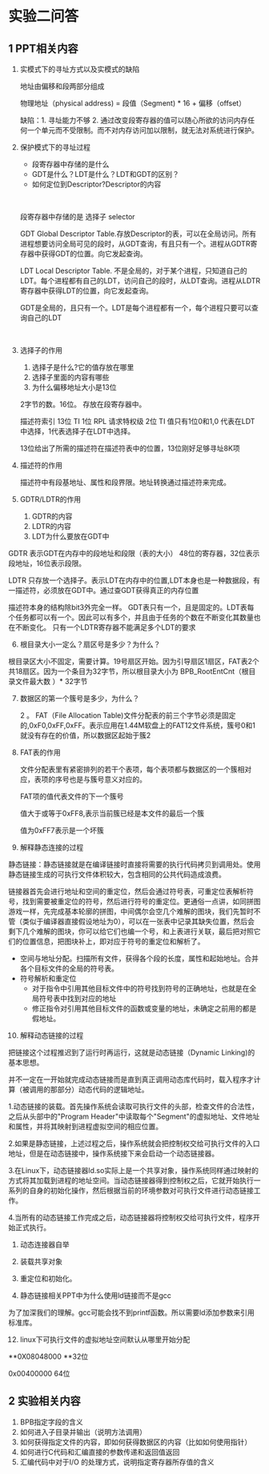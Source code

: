 # 实验二问答

## 1 PPT相关内容

1. 实模式下的寻址方式以及实模式的缺陷

   地址由偏移和段两部分组成

   物理地址（physical address) = 段值（Segment) * 16 + 偏移（offset）

   缺陷：1. 寻址能力不够 2. 通过改变段寄存器的值可以随心所欲的访问内存任何一个单元而不受限制。而不对内存访问加以限制，就无法对系统进行保护。



2. 保护模式下的寻址过程

   * 段寄存器中存储的是什么
   * GDT是什么？LDT是什么？LDT和GDT的区别？
   * 如何定位到Descriptor?Descriptor的内容

   ​

   段寄存器中存储的是 选择子 selector

   GDT Global Descriptor Table.存放Descriptor的表，可以在全局访问。所有进程想要访问全局可见的段时，从GDT查询，有且只有一个。进程从GDTR寄存器中获得GDT的位置。向它发起查询。

   LDT Local Descriptor Table. 不是全局的，对于某个进程，只知道自己的LDT。每个进程都有自己的LDT，访问自己的段时，从LDT查询。进程从LDTR寄存器中获得LDT的位置，向它发起查询。

   GDT是全局的，且只有一个。LDT是每个进程都有一个，每个进程只要可以查询自己的LDT

   ​

3. 选择子的作用

   1. 选择子是什么?它的值存放在哪里
   2. 选择子里面的内容有哪些
   3. 为什么偏移地址大小是13位

   2字节的数。16位。 存放在段寄存器中。

   描述符索引 13位 TI 1位 RPL 请求特权级 2位 TI 值只有1位0和1,0 代表在LDT中选择，1代表选择子在LDT中选择。

   13位给出了所需的描述符在描述符表中的位置，13位刚好足够寻址8K项



4. 描述符的作用

   描述符中有段基地址、属性和段界限。地址转换通过描述符来完成。

5. GDTR/LDTR的作用

   1. GDTR的内容
   2. LDTR的内容
   3. LDT为什么要放在GDT中

GDTR 表示GDT在内存中的段地址和段限（表的大小） 48位的寄存器，32位表示段地址，16位表示段限。

LDTR 只存放一个选择子。表示LDT在内存中的位置,LDT本身也是一种数据段，有一描述符，必须放在GDT中。通过查GDT获得真正的内存位置

描述符本身的结构除bit3外完全一样。 GDT表只有一个，且是固定的。LDT表每个任务都可以有一个。因此可以有多个，并且由于任务的个数在不断变化其数量也在不断变化。 只有一个LDTR寄存器不能满足多个LDT的要求

6. 根目录大小一定么？扇区号是多少？为什么？

根目录区大小不固定，需要计算。19号扇区开始。因为引导扇区1扇区，FAT表2个共18扇区。因为一个条目为32字节，所以根目录大小为 BPB_RootEntCnt（根目录文件最大数 ）* 32字节



7. 数据区的第一个簇号是多少，为什么？

      2 。 FAT（File Allocation Table)文件分配表的前三个字节必须是固定的,0xF0,0xFF,0xFF。表示应用在1.44M软盘上的FAT12文件系统，簇号0和1就没有存在的价值，所以数据区起始于簇2 

8. FAT表的作用

   文件分配表里有紧密排列的若干个表项，每个表项都与数据区的一个簇相对应，表项的序号也是与簇号意义对应的。

   FAT项的值代表文件的下一个簇号

   值大于或等于0xFF8,表示当前簇已经是本文件的最后一个簇

   值为0xFF7表示是一个坏簇

9. 解释静态连接的过程

静态链接：静态链接就是在编译链接时直接将需要的执行代码拷贝到调用处。使用静态链接生成的可执行文件体积较大，包含相同的公共代码造成浪费。

链接器首先会进行地址和空间的重定位，然后会通过符号表，可重定位表解析符号，找到需要被重定位的符号，然后进行符号的重定位。更通俗一点讲，如同拼图游戏一样，先完成基本轮廓的拼图，中间偶尔会空几个难解的图块，我们先暂时不管（类似于编译器直接假设地址为0），可以在一张表中记录其缺失位置，然后会剩下几个难解的图块，你可以给它们也编一个号，和上表进行关联，最后把对照它们的位置信息，把图块补上，即对应于符号的重定位和解析了。

* 空间与地址分配。扫描所有文件，获得各个段的长度，属性和起始地址。合并各个目标文件的全局的符号表。
* 符号解析和重定位
  * 对于指令中引用其他目标文件中的符号找到符号的正确地址，也就是在全局符号表中找到对应的地址
  * 修正指令对引用其他目标文件的函数或变量的地址，未确定之前用的都是假地址。

10. 解释动态链接的过程

把链接这个过程推迟到了运行时再运行，这就是动态链接（Dynamic Linking)的基本思想。

并不一定在一开始就完成动态链接而是直到真正调用动态库代码时，载入程序才计算（被调用的那部分）动态代码的逻辑地址。

1.动态链接的装载。首先操作系统会读取可执行文件的头部，检查文件的合法性，之后从头部中的"Program Header"中读取每个"Segment"的虚拟地址、文件地址和属性，并将其映射到进程虚拟空间的相应位置。

2.如果是静态链接，上述过程之后，操作系统就会把控制权交给可执行文件的入口地址，但是在动态链接中，操作系统接下来会启动一个动态链接器。

3.在Linux下，动态链接器ld.so实际上是一个共享对象，操作系统同样通过映射的方式将其加载到进程的地址空间。当动态链接器得到控制权之后，它就开始执行一系列的自身的初始化操作，然后根据当前的环境参数对可执行文件进行动态链接工作。

4.当所有的动态链接工作完成之后，动态链接器将控制权交给可执行文件，程序开始正式执行。

1. 动态连接器自举
2. 装载共享对象
3. 重定位和初始化。



11. 静态链接相关PPT中为什么使用ld链接而不是gcc

为了加深我们的理解。gcc可能会找不到printf函数。所以需要ld添加参数来引用标准库。

12. linux下可执行文件的虚拟地址空间默认从哪里开始分配

**0X08048000 **32位

0x00400000 64位

## 2 实验相关内容

1. BPB指定字段的含义
2. 如何进入子目录并输出（说明方法调用）
3. 如何获得指定文件的内容，即如何获得数据区的内容（比如如何使用指针）
4. 如何进行C代码和汇编直接的参数传递和返回值返回
5. 汇编代码中对于I/O 的处理方式，说明指定寄存器所存值的含义


